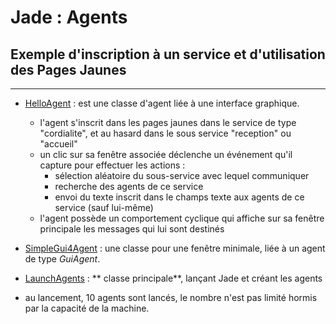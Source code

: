# Jade : Agents

## Exemple d'inscription à un service et d'utilisation des Pages Jaunes

---

- [HelloAgent](https://github.com/EmmanuelADAM/jade/blob/master/HelloWorldService/agents/HelloAgent.java) : est une
  classe d'agent liée à une interface graphique.
    - l'agent s'inscrit dans les pages jaunes dans le service de type "cordialite", et au hasard dans le sous service "reception" ou "accueil"
    - un clic sur sa fenêtre associée déclenche un événement qu'il capture pour effectuer les actions :
        - sélection aléatoire du sous-service avec lequel communiquer
        - recherche des agents de ce service
        - envoi du texte inscrit dans le champs texte aux agents de ce service (sauf lui-même)
    - l'agent possède un comportement cyclique qui affiche sur sa fenêtre principale les messages qui lui sont destinés
- [SimpleGui4Agent](https://github.com/EmmanuelADAM/jade/blob/master/HelloWorldService/gui/SimpleGui4Agent.java) : une
  classe pour une fenêtre minimale, liée à un agent de type *GuiAgent*.
- [LaunchAgents](https://https://github.com/EmmanuelADAM/jade/blob/master/helloWorldService/launch/LaunchAgents.java) : **
  classe principale**, lançant Jade et créant les agents

- au lancement, 10 agents sont lancés, le nombre n'est pas limité hormis par la capacité de la machine. 
